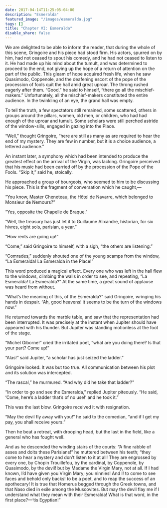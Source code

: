 ```yaml
---
date: 2017-04-14T11:25:05-04:00
description: "Esmeralda"
featured_image: "/images/esmeralda.jpg"
tags: []
title: "Chapter VI: Esmeralda"
disable_share: false
---
```


We are delighted to be able to inform the reader, that during the whole of this
scene, Gringoire and his piece had stood firm. His actors, spurred on by him,
had not ceased to spout his comedy, and he had not ceased to listen to it. He
had made up his mind about the tumult, and was determined to proceed to the end,
not giving up the hope of a return of attention on the part of the public. This
gleam of hope acquired fresh life, when he saw Quasimodo, Coppenole, and the
deafening escort of the pope of the procession of fools quit the hall amid great
uproar. The throng rushed eagerly after them. “Good,” he said to himself, “there
go all the mischief-makers.” Unfortunately, all the mischief-makers constituted
the entire audience. In the twinkling of an eye, the grand hall was empty.

To tell the truth, a few spectators still remained, some scattered, others in
groups around the pillars, women, old men, or children, who had had enough of
the uproar and tumult. Some scholars were still perched astride of the
window-sills, engaged in gazing into the Place.

“Well,” thought Gringoire, “here are still as many as are required to hear the
end of my mystery. They are few in number, but it is a choice audience, a
lettered audience.”

An instant later, a symphony which had been intended to produce the greatest
effect on the arrival of the Virgin, was lacking. Gringoire perceived that his
music had been carried off by the procession of the Pope of the Fools. “Skip
it,” said he, stoically.

He approached a group of bourgeois, who seemed to him to be discussing his
piece. This is the fragment of conversation which he caught,—

“You know, Master Cheneteau, the Hôtel de Navarre, which belonged to Monsieur de
Nemours?”

“Yes, opposite the Chapelle de Braque.”

“Well, the treasury has just let it to Guillaume Alixandre, historian, for six
hivres, eight sols, parisian, a year.”

“How rents are going up!”

“Come,” said Gringoire to himself, with a sigh, “the others are listening.”

“Comrades,” suddenly shouted one of the young scamps from the window, “La
Esmeralda! La Esmeralda in the Place!”

This word produced a magical effect. Every one who was left in the hall flew to
the windows, climbing the walls in order to see, and repeating, “La Esmeralda!
La Esmeralda?” At the same time, a great sound of applause was heard from
without.

“What’s the meaning of this, of the Esmeralda?” said Gringoire, wringing his
hands in despair. “Ah, good heavens! it seems to be the turn of the windows
now.”

He returned towards the marble table, and saw that the representation had been
interrupted. It was precisely at the instant when Jupiter should have appeared
with his thunder. But Jupiter was standing motionless at the foot of the stage.

“Michel Giborne!” cried the irritated poet, “what are you doing there? Is that
your part? Come up!”

“Alas!” said Jupiter, “a scholar has just seized the ladder.”

Gringoire looked. It was but too true. All communication between his plot and
its solution was intercepted.

“The rascal,” he murmured. “And why did he take that ladder?”

“In order to go and see the Esmeralda,” replied Jupiter piteously. “He said,
‘Come, here’s a ladder that’s of no use!’ and he took it.”

This was the last blow. Gringoire received it with resignation.

“May the devil fly away with you!” he said to the comedian, “and if I get my
pay, you shall receive yours.”

Then he beat a retreat, with drooping head, but the last in the field, like a
general who has fought well.

And as he descended the winding stairs of the courts: “A fine rabble of asses
and dolts these Parisians!” he muttered between his teeth; “they come to hear a
mystery and don’t listen to it at all! They are engrossed by every one, by
Chopin Trouillefou, by the cardinal, by Coppenole, by Quasimodo, by the devil!
but by Madame the Virgin Mary, not at all. If I had known, I’d have given you
Virgin Mary; you ninnies! And I! to come to see faces and behold only backs! to
be a poet, and to reap the success of an apothecary! It is true that Homerus
begged through the Greek towns, and that Naso died in exile among the
Muscovites. But may the devil flay me if I understand what they mean with their
Esmeralda! What is that word, in the first place?—‘tis Egyptian!”
